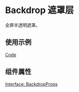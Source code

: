 # Backdrop 遮罩层

全屏半透明遮罩。

## 使用示例

[Code](./demo/index.tsx)

## 组件属性

[Interface: BackdropProps](./Backdrop.tsx)
